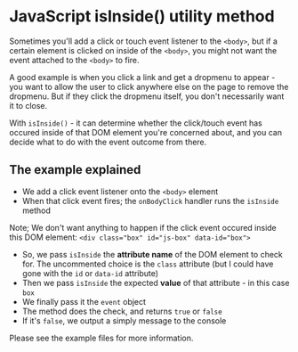 # JavaScript isInside() utility method

Sometimes you'll add a click or touch event listener to the `<body>`, but if a certain element is clicked on inside of the `<body>`, you might not want the event attached to the `<body>` to fire.

A good example is when you click a link and get a dropmenu to appear - you want to allow the user to click anywhere else on the page to remove the dropmenu. But if they click the dropmenu itself, you don't necessarily want it to close.

With `isInside()` - it can determine whether the click/touch event has occured inside of that DOM element you're concerned about, and you can decide what to do with the event outcome from there.

## The example explained

- We add a click event listener onto the `<body>` element
- When that click event fires; the `onBodyClick` handler runs the `isInside` method

Note; We don't want anything to happen if the click event occured inside this DOM element: `<div class="box" id="js-box" data-id="box">`

- So, we pass `isInside` the **attribute name** of the DOM element to check for. The uncommented choice is the `class` attribute (but I could have gone with the `id` or `data-id` attribute)
- Then we pass `isInside` the expected **value** of that attribute - in this case `box`
- We finally pass it the `event` object
- The method does the check, and returns `true` or `false`
- If it's `false`, we output a simply message to the console

Please see the example files for more information.
